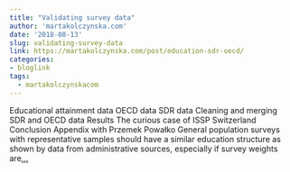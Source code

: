 ```yaml
---
title: "Validating survey data"
author: 'martakolczynska.com'
date: '2018-08-13'
slug: validating-survey-data
link: https://martakolczynska.com/post/education-sdr-oecd/
categories:
- bloglink
tags:
  - martakolczynskacom
---
```


Educational attainment data OECD data SDR data Cleaning and merging SDR and OECD data Results The curious case of ISSP Switzerland Conclusion Appendix with Przemek Powałko General population surveys with representative samples should have a similar education structure as shown by data from administrative sources, especially if survey weights are[... <i class="fas fa-external-link-alt"></i>](https://martakolczynska.com/post/education-sdr-oecd/)

